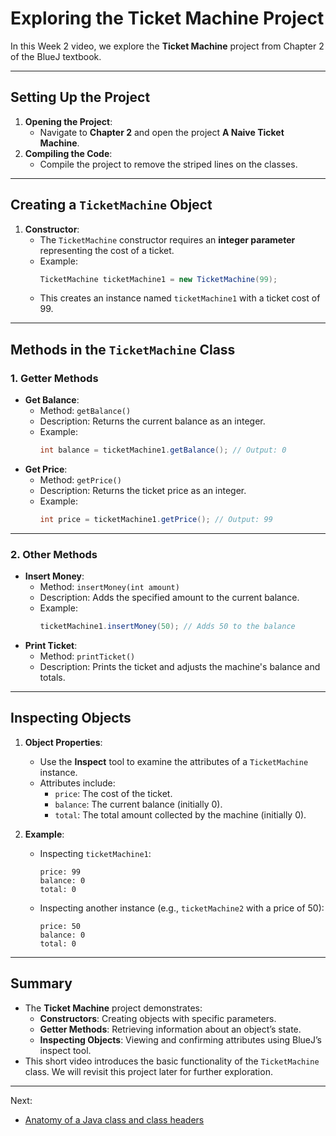 # Exploring the Ticket Machine Project

In this Week 2 video, we explore the **Ticket Machine** project from Chapter 2 of the BlueJ textbook.

---

## Setting Up the Project

1. **Opening the Project**:
   - Navigate to **Chapter 2** and open the project **A Naive Ticket Machine**.
2. **Compiling the Code**:
   - Compile the project to remove the striped lines on the classes.

---

## Creating a `TicketMachine` Object

1. **Constructor**:
   - The `TicketMachine` constructor requires an **integer parameter** representing the cost of a ticket.
   - Example:
     ```java
     TicketMachine ticketMachine1 = new TicketMachine(99);
     ```
   - This creates an instance named `ticketMachine1` with a ticket cost of 99.

---

## Methods in the `TicketMachine` Class

### 1. **Getter Methods**
- **Get Balance**:
  - Method: `getBalance()`
  - Description: Returns the current balance as an integer.
  - Example:
    ```java
    int balance = ticketMachine1.getBalance(); // Output: 0
    ```
- **Get Price**:
  - Method: `getPrice()`
  - Description: Returns the ticket price as an integer.
  - Example:
    ```java
    int price = ticketMachine1.getPrice(); // Output: 99
    ```

---

### 2. **Other Methods**
- **Insert Money**:
  - Method: `insertMoney(int amount)`
  - Description: Adds the specified amount to the current balance.
  - Example:
    ```java
    ticketMachine1.insertMoney(50); // Adds 50 to the balance
    ```
- **Print Ticket**:
  - Method: `printTicket()`
  - Description: Prints the ticket and adjusts the machine's balance and totals.

---

## Inspecting Objects

1. **Object Properties**:
   - Use the **Inspect** tool to examine the attributes of a `TicketMachine` instance.
   - Attributes include:
     - `price`: The cost of the ticket.
     - `balance`: The current balance (initially 0).
     - `total`: The total amount collected by the machine (initially 0).

2. **Example**:
   - Inspecting `ticketMachine1`:
     ```
     price: 99
     balance: 0
     total: 0
     ```
   - Inspecting another instance (e.g., `ticketMachine2` with a price of 50):
     ```
     price: 50
     balance: 0
     total: 0
     ```

---

## Summary

- The **Ticket Machine** project demonstrates:
  - **Constructors**: Creating objects with specific parameters.
  - **Getter Methods**: Retrieving information about an object’s state.
  - **Inspecting Objects**: Viewing and confirming attributes using BlueJ’s inspect tool.
- This short video introduces the basic functionality of the `TicketMachine` class. We will revisit this project later for further exploration.

---

Next: 
* [Anatomy of a Java class and class headers](Anatomy_of_a_Java_class_and_class_headers.md)